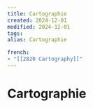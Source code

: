 ```yaml
---
title: Cartographie
created: 2024-12-01
modified: 2024-12-01
tags: 
alias: Cartographie

french:
- "[[2820 Cartography]]"
---
```

# Cartographie
